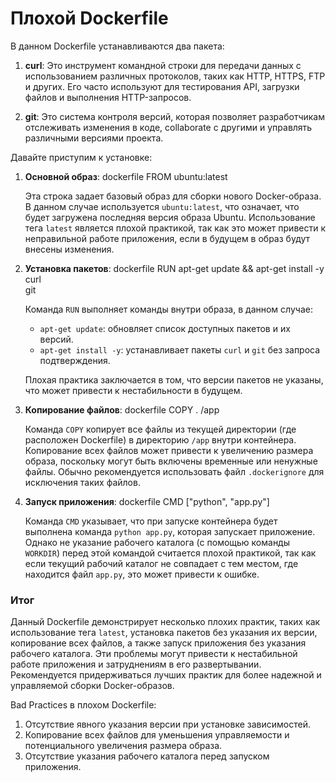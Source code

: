 # Плохой Dockerfile

В данном Dockerfile устанавливаются два пакета:

1. **curl**: Это инструмент командной строки для передачи данных с использованием различных протоколов, таких как HTTP, HTTPS, FTP и других. Его часто используют для тестирования API, загрузки файлов и выполнения HTTP-запросов.

2. **git**: Это система контроля версий, которая позволяет разработчикам отслеживать изменения в коде, collaborate с другими и управлять различными версиями проекта.

Давайте приступим к установке:

1. **Основной образ**:
   dockerfile
   FROM ubuntu:latest

   Эта строка задает базовый образ для сборки нового Docker-образа. В данном случае используется `ubuntu:latest`, что означает, что будет загружена последняя версия образа Ubuntu. Использование тега `latest` является плохой практикой, так как это может привести к неправильной работе приложения, если в будущем в образ будут внесены изменения.

2. **Установка пакетов**:
   dockerfile
   RUN apt-get update && apt-get install -y \
    curl \
    git

   Команда `RUN` выполняет команды внутри образа, в данном случае:

   - `apt-get update`: обновляет список доступных пакетов и их версий.
   - `apt-get install -y`: устанавливает пакеты `curl` и `git` без запроса подтверждения.

   Плохая практика заключается в том, что версии пакетов не указаны, что может привести к нестабильности в будущем.

3. **Копирование файлов**:
   dockerfile
   COPY . /app

   Команда `COPY` копирует все файлы из текущей директории (где расположен Dockerfile) в директорию `/app` внутри контейнера. Копирование всех файлов может привести к увеличению размера образа, поскольку могут быть включены временные или ненужные файлы. Обычно рекомендуется использовать файл `.dockerignore` для исключения таких файлов.

4. **Запуск приложения**:
   dockerfile
   CMD ["python", "app.py"]

   Команда `CMD` указывает, что при запуске контейнера будет выполнена команда `python app.py`, которая запускает приложение. Однако не указание рабочего каталога (с помощью команды `WORKDIR`) перед этой командой считается плохой практикой, так как если текущий рабочий каталог не совпадает с тем местом, где находится файл `app.py`, это может привести к ошибке.

### Итог

Данный Dockerfile демонстрирует несколько плохих практик, таких как использование тега `latest`, установка пакетов без указания их версии, копирование всех файлов, а также запуск приложения без указания рабочего каталога. Эти проблемы могут привести к нестабильной работе приложения и затруднениям в его развертывании. Рекомендуется придерживаться лучших практик для более надежной и управляемой сборки Docker-образов.

Bad Practices в плохом Dockerfile:

1. Отсутствие явного указания версии при установке зависимостей.
2. Копирование всех файлов для уменьшения управляемости и потенциального увеличения размера образа.
3. Отсутствие указания рабочего каталога перед запуском приложения.
